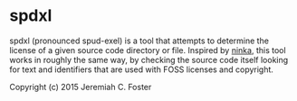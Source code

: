 # spdxl

spdxl (pronounced spud-exel) is a tool that attempts to determine the
license of a given source code directory or file. Inspired by [ninka](https://github.com/dmgerman/ninka),
this tool works in roughly the same way, by checking the source code
itself looking for text and identifiers that are used with FOSS
licenses and copyright.



Copyright (c) 2015 Jeremiah C. Foster
